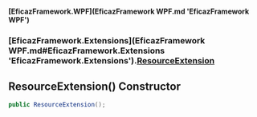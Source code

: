 #### [EficazFramework.WPF](EficazFramework WPF.md 'EficazFramework WPF')
### [EficazFramework.Extensions](EficazFramework WPF.md#EficazFramework.Extensions 'EficazFramework.Extensions').[ResourceExtension](EficazFramework.Extensions/ResourceExtension.md 'EficazFramework.Extensions.ResourceExtension')

## ResourceExtension() Constructor

```csharp
public ResourceExtension();
```